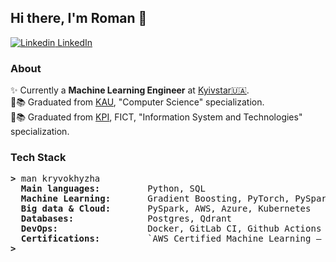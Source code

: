 ## Hi there, I'm Roman 👋

[![Linkedin](https://i.sstatic.net/gVE0j.png) LinkedIn](https://www.linkedin.com/in/kryvokhyzha/)

### About

✨ Currently a <b>Machine Learning Engineer</b> at [Kyivstar🇺🇦](https://kyivstar.ua/business/products/big-data).<br>
:checkered_flag::books: Graduated from [KAU](https://kau.org.ua/en/), "Computer Science" specialization.<br>
:checkered_flag::books: Graduated from [KPI](https://kpi.ua/en/), FICT, "Information System and Technologies" specialization.<br>


### Tech Stack

<pre><b>></b> man kryvokhyzha
  <b>Main languages:        </b> Python, SQL
  <b>Machine Learning:      </b> Gradient Boosting, PyTorch, PySpark ML
  <b>Big data & Cloud:      </b> PySpark, AWS, Azure, Kubernetes
  <b>Databases:             </b> Postgres, Qdrant
  <b>DevOps:                </b> Docker, GitLab CI, Github Actions
  <b>Certifications:        </b> `AWS Certified Machine Learning – Specialty`, `Microsoft Certified: Azure Data Scientist Associate`
<b>></b>
</pre>
